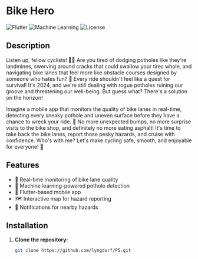 # Bike Hero

![Flutter](https://img.shields.io/badge/Flutter-Framework-blue)
![Machine Learning](https://img.shields.io/badge/Machine%20Learning-Powered-brightgreen)
![License](https://img.shields.io/badge/License-MIT-yellow)

## Description

Listen up, fellow cyclists! 🚴‍♂️ Are you tired of dodging potholes like they're landmines, swerving around cracks that could swallow your tires whole, and navigating bike lanes that feel more like obstacle courses designed by someone who hates fun? 😤 Every ride shouldn't feel like a quest for survival! It's 2024, and we're still dealing with rogue potholes ruining our groove and threatening our well-being. But guess what? There's a solution on the horizon!

Imagine a mobile app that monitors the quality of bike lanes in real-time, detecting every sneaky pothole and uneven surface before they have a chance to wreck your ride. 🌟 No more unexpected bumps, no more surprise visits to the bike shop, and definitely no more eating asphalt! It's time to take back the bike lanes, report those pesky hazards, and cruise with confidence. Who's with me? Let's make cycling safe, smooth, and enjoyable for everyone! 💪

## Features

- 🚀 Real-time monitoring of bike lane quality
- 🧠 Machine learning-powered pothole detection
- 📱 Flutter-based mobile app
- 🗺️ Interactive map for hazard reporting
- 🔔 Notifications for nearby hazards

## Installation

1. **Clone the repository:**
   ```sh
   git clone https://github.com/lyngdorf/P5.git
